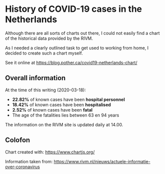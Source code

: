 # History of COVID-19 cases in the Netherlands

Although there are all sorts of charts out there, I could not easily find a
chart of the historical data provided by the RIVM.

As I needed a clearly outlined task to get used to working from home, I decided
to create such a chart myself.

See it online at https://blog.pother.ca/covid19-netherlands-chart/

## Overall information

At the time of this writing (2020-03-18):

- **22.82%** of known cases have been **hospital personnel**
- **18.42%** of known cases have been **hospitalised**
- **2.52%** of known cases have been **fatal**
- The age of the fatalities lies between 63 en 94 years

The information on the RIVM site is updated daily at 14.00.

## Colofon

Chart created with: https://www.chartjs.org/

Information taken from: https://www.rivm.nl/nieuws/actuele-informatie-over-coronavirus

